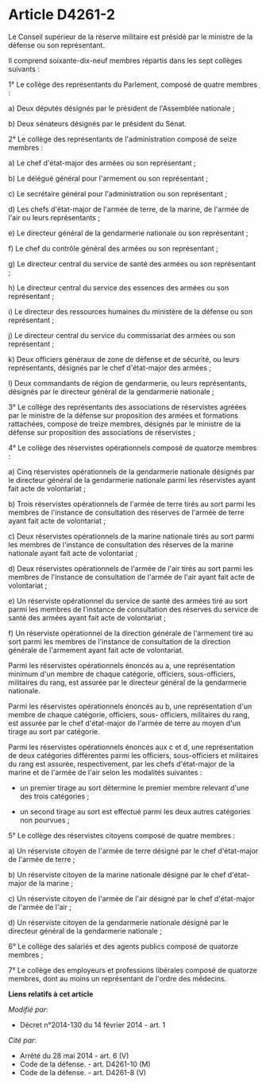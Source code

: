 # Article D4261-2

Le Conseil supérieur de la réserve militaire est présidé par le ministre de la défense ou son représentant. 

Il comprend soixante-dix-neuf membres répartis dans les sept collèges suivants : 

1° Le collège des représentants du Parlement, composé de quatre membres : 

a) Deux députés désignés par le président de l'Assemblée nationale ; 

b) Deux sénateurs désignés par le président du Sénat. 

2° Le collège des représentants de l'administration composé de seize membres : 

a) Le chef d'état-major des armées ou son représentant ; 

b) Le délégué général pour l'armement ou son représentant ; 

c) Le secrétaire général pour l'administration ou son représentant ; 

d) Les chefs d'état-major de l'armée de terre, de la marine, de l'armée de l'air ou leurs représentants ; 

e) Le directeur général de la gendarmerie nationale ou son représentant ; 

f) Le chef du contrôle général des armées ou son représentant ; 

g) Le directeur central du service de santé des armées ou son représentant ; 

h) Le directeur central du service des essences des armées ou son représentant ; 

i) Le directeur des ressources humaines du ministère de la défense ou son représentant ; 

j) Le directeur central du service du commissariat des armées ou son représentant ; 

k) Deux officiers généraux de zone de défense et de sécurité, ou leurs représentants, désignés par le chef d'état-major des
armées ; 

l) Deux commandants de région de gendarmerie, ou leurs représentants, désignés par le directeur général de la gendarmerie
nationale ; 

3° Le collège des représentants des associations de réservistes agréées par le ministre de la défense sur proposition des
armées et formations rattachées, composé de treize membres, désignés par le ministre de la défense sur proposition des
associations de réservistes ; 

4° Le collège des réservistes opérationnels composé de quatorze membres : 

a) Cinq réservistes opérationnels de la gendarmerie nationale désignés par le directeur général de la gendarmerie nationale
parmi les réservistes ayant fait acte de volontariat ; 

b) Trois réservistes opérationnels de l'armée de terre tirés au sort parmi les membres de l'instance de consultation des
réserves de l'armée de terre ayant fait acte de volontariat ; 

c) Deux réservistes opérationnels de la marine nationale tirés au sort parmi les membres de l'instance de consultation des
réserves de la marine nationale ayant fait acte de volontariat ; 

d) Deux réservistes opérationnels de l'armée de l'air tirés au sort parmi les membres de l'instance de consultation de
l'armée de l'air ayant fait acte de volontariat ; 

e) Un réserviste opérationnel du service de santé des armées tiré au sort parmi les membres de l'instance de consultation des
réserves du service de santé des armées ayant fait acte de volontariat ; 

f) Un réserviste opérationnel de la direction générale de l'armement tiré au sort parmi les membres de l'instance de
consultation de la direction générale de l'armement ayant fait acte de volontariat. 

Parmi les réservistes opérationnels énoncés au a, une représentation minimum d'un membre de chaque catégorie, officiers,
sous-officiers, militaires du rang, est assurée par le directeur général de la gendarmerie nationale. 

Parmi les réservistes opérationnels énoncés au b, une représentation d'un membre de chaque catégorie, officiers, sous-
officiers, militaires du rang, est assurée par le chef d'état-major de l'armée de terre au moyen d'un tirage au sort par
catégorie. 

Parmi les réservistes opérationnels énoncés aux c et d, une représentation de deux catégories différentes parmi les
officiers, sous-officiers et militaires du rang est assurée, respectivement, par les chefs d'état-major de la marine et de
l'armée de l'air selon les modalités suivantes : 

- un premier tirage au sort détermine le premier membre relevant d'une des trois catégories ; 

- un second tirage au sort est effectué parmi les deux autres catégories non pourvues ; 

5° Le collège des réservistes citoyens composé de quatre membres : 

a) Un réserviste citoyen de l'armée de terre désigné par le chef d'état-major de l'armée de terre ; 

b) Un réserviste citoyen de la marine nationale désigné par le chef d'état-major de la marine ; 

c) Un réserviste citoyen de l'armée de l'air désigné par le chef d'état-major de l'armée de l'air ; 

d) Un réserviste citoyen de la gendarmerie nationale désigné par le directeur général de la gendarmerie nationale ; 

6° Le collège des salariés et des agents publics composé de quatorze membres ; 

7° Le collège des employeurs et professions libérales composé de quatorze membres, dont au moins un représentant de l'ordre
des médecins.

**Liens relatifs à cet article**

_Modifié par_:

  - Décret n°2014-130 du 14 février 2014 - art. 1

_Cité par_:

  - Arrêté du 28 mai 2014 - art. 6 (V)
  - Code de la défense. - art. D4261-10 (M)
  - Code de la défense. - art. D4261-8 (V)
